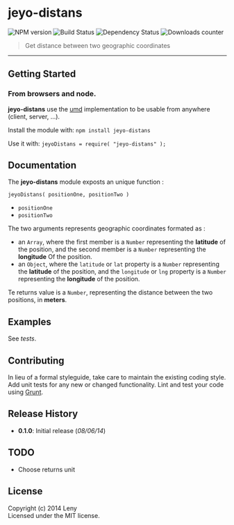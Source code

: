 # jeyo-distans

![NPM version](http://img.shields.io/npm/v/jeyo-distans.svg) ![Build Status](http://img.shields.io/travis/leny/jeyo-distans.svg) ![Dependency Status](https://david-dm.org/leny/jeyo-distans.svg) ![Downloads counter](http://img.shields.io/npm/dm/jeyo-distans.svg)

> Get distance between two geographic coordinates

* * *

## Getting Started

### From **browsers** and **node**.

**jeyo-distans** use the [umd](https://github.com/umdjs/umd) implementation to be usable from anywhere (client, server, ...).

Install the module with: `npm install jeyo-distans`

Use it with: `jeyoDistans = require( "jeyo-distans" );`

## Documentation

The **jeyo-distans** module exposts an unique function : 

    jeyoDistans( positionOne, positionTwo )
    
* `positionOne`
* `positionTwo`

The two arguments represents geographic coordinates formated as :

* an `Array`, where the first member is a `Number` representing the **latitude** of the position, and the second member is a `Number` representing the **longitude** Of the position.
* an `Object`, where the `latitude` or `lat` property is a `Number` representing the **latitude** of the position, and the `longitude` or `lng` property is a `Number` representing the **longitude** of the position.

Te returns value is a `Number`, representing the distance between the two positions, in **meters**.

## Examples

See *tests*.

## Contributing

In lieu of a formal styleguide, take care to maintain the existing coding style. Add unit tests for any new or changed functionality. Lint and test your code using [Grunt](http://gruntjs.com/).

## Release History

* **0.1.0**: Initial release (*08/06/14*)

## TODO

* Choose returns unit

## License

Copyright (c) 2014 Leny  
Licensed under the MIT license.
